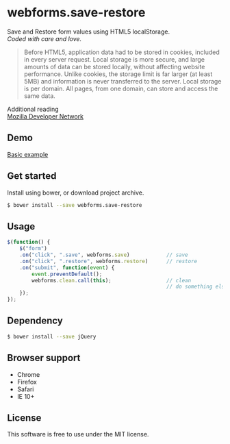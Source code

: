 # webforms.save-restore

Save and Restore form values using HTML5 localStorage.<br />
*Coded with care and love.*

> Before HTML5, application data had to be stored in cookies, included in every server request. Local storage is more secure, and large amounts of data can be stored locally, without affecting website performance.
> Unlike cookies, the storage limit is far larger (at least 5MB) and information is never transferred to the server.
> Local storage is per domain. All pages, from one domain, can store and access the same data.

Additional reading<br />
[Mozilla Developer Network](https://developer.mozilla.org/en-US/docs/Web/API/Web_Storage_API)

## Demo
[Basic example](http://bcorreia.com/projects/webforms.save-restore/src/)

## Get started
Install using bower, or download project archive.
```bash
$ bower install --save webforms.save-restore
```

## Usage
```javascript
$(function() {
    $("form")
    .on("click", ".save", webforms.save)            // save
    .on("click", ".restore", webforms.restore)      // restore
    .on("submit", function(event) {
        event.preventDefault();
        webforms.clean.call(this);                  // clean
                                                    // do something else
    });
});
```

## Dependency
```bash
$ bower install --save jQuery
```

## Browser support
- Chrome
- Firefox
- Safari
- IE 10+

## License
This software is free to use under the MIT license.
